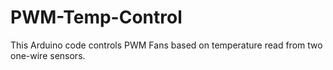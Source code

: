 # PWM-Temp-Control
This Arduino code controls PWM Fans based on temperature read from two one-wire sensors.
